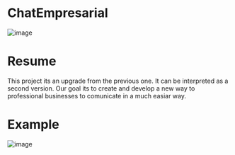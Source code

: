 # ChatEmpresarial

![image](https://github.com/T3nco/ChatEmpresarial/assets/86982363/91718702-81d6-426d-a172-06eb65a631f1)


# Resume

This project its an upgrade from the previous one. It can be interpreted as a second version.
Our goal its to create and develop a new way to professional businesses to comunicate in a
much easiar way.


# Example

![image](https://github.com/T3nco/PsiocologoS/assets/86982363/3d59bb1e-79ca-4c25-a473-ccd26bd95790)




